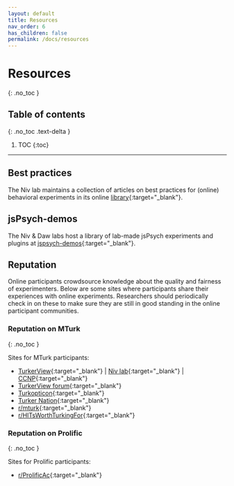 ```yaml
---
layout: default
title: Resources
nav_order: 6
has_children: false
permalink: /docs/resources
---
```


# Resources
{: .no_toc }

## Table of contents
{: .no_toc .text-delta }

1. TOC
{:toc}

---

## Best practices

The Niv lab maintains a collection of articles on best practices for (online) behavioral experiments in its online [library](https://nivlab.github.io/library#online-data-quality){:target="_blank"}.

## jsPsych-demos

The Niv & Daw labs host a library of lab-made jsPsych experiments and plugins at [jspsych-demos](https://github.com/nivlab/jspsych-demos){:target="_blank"}.

## Reputation

Online participants crowdsource knowledge about the quality and fairness of experimenters. Below are some sites where participants share their experiences with online experiments. Researchers should  periodically check in on these to make sure they are still in good standing in the online participant communities.

### Reputation on MTurk
{: .no_toc }

Sites for MTurk participants:

* [TurkerView](https://turkerview.com){:target="_blank"} \| [Niv lab](https://turkerview.com/requesters/A3RR9T5E327UK4-niv-lab){:target="_blank"} \| [CCNP](https://turkerview.com/requesters/AM1AURPCUOXG1-yael-niv){:target="_blank"}
* [TurkerView forum](https://forum.turkerview.com/forums/daily-mturk-hits-threads.2/){:target="_blank"}
* [Turkopticon](https://turkopticon.info/){:target="_blank"}
* [Turker Nation](http://www.turker-nation.com/){:target="_blank"}
* [r/mturk](https://www.reddit.com/r/mturk/){:target="_blank"}
* [r/HITsWorthTurkingFor](https://www.reddit.com/r/HITsWorthTurkingFor/){:target="_blank"}

### Reputation on Prolific
{: .no_toc }

Sites for Prolific participants:

* [r/ProlificAc](https://www.reddit.com/r/ProlificAc/){:target="_blank"}
